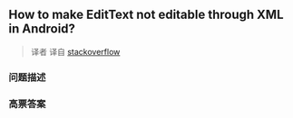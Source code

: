 ## How to make EditText not editable through XML in Android?

> 译者 译自 [stackoverflow](http://stackoverflow.com/questions/3928711/how-to-make-edittext-not-editable-through-xml-in-android) 

### 问题描述 

### 高票答案 

